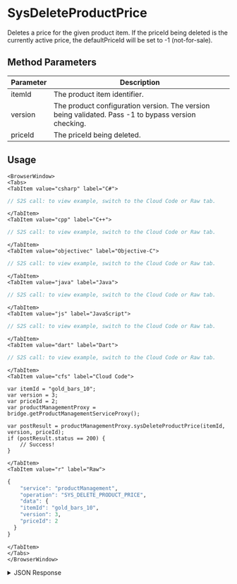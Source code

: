 # SysDeleteProductPrice

Deletes a price for the given product item. If the priceId being deleted is the currently active price, the defaultPriceId will be set to -1 (not-for-sale).

<PartialServop service_name="productManagement" operation_name="SYS_DELETE_PRODUCT_PRICE" />

## Method Parameters

| Parameter | Description                                                                                         |
| --------- | --------------------------------------------------------------------------------------------------- |
| itemId    | The product item identifier.                                                                        |
| version   | The product configuration version. The version being validated. Pass -1 to bypass version checking. |
| priceId   | The priceId being deleted.                                                                          |

## Usage

```mdx-code-block
<BrowserWindow>
<Tabs>
<TabItem value="csharp" label="C#">
```

```csharp
// S2S call: to view example, switch to the Cloud Code or Raw tab.
```

```mdx-code-block
</TabItem>
<TabItem value="cpp" label="C++">
```

```cpp
// S2S call: to view example, switch to the Cloud Code or Raw tab.
```

```mdx-code-block
</TabItem>
<TabItem value="objectivec" label="Objective-C">
```

```objectivec
// S2S call: to view example, switch to the Cloud Code or Raw tab.
```

```mdx-code-block
</TabItem>
<TabItem value="java" label="Java">
```

```java
// S2S call: to view example, switch to the Cloud Code or Raw tab.
```

```mdx-code-block
</TabItem>
<TabItem value="js" label="JavaScript">
```

```javascript
// S2S call: to view example, switch to the Cloud Code or Raw tab.
```

```mdx-code-block
</TabItem>
<TabItem value="dart" label="Dart">
```

```dart
// S2S call: to view example, switch to the Cloud Code or Raw tab.
```

```mdx-code-block
</TabItem>
<TabItem value="cfs" label="Cloud Code">
```

```cfscript
var itemId = "gold_bars_10";
var version = 3;
var priceId = 2;
var productManagementProxy = bridge.getProductManagementServiceProxy();

var postResult = productManagementProxy.sysDeleteProductPrice(itemId, version, priceId);
if (postResult.status == 200) {
    // Success!
}
```

```mdx-code-block
</TabItem>
<TabItem value="r" label="Raw">
```

```r
{
	"service": "productManagement",
	"operation": "SYS_DELETE_PRODUCT_PRICE",
	"data": {
    "itemId": "gold_bars_10",
    "version": 3,
    "priceId": 2
  }
}
```

```mdx-code-block
</TabItem>
</Tabs>
</BrowserWindow>
```

<details>
<summary>JSON Response</summary>

```json
{
    "data": {
        "gameId": "23783",
        "itemId": "gold_bars_10",
        "type": "Consumable",
        "iTunesSubscriptionType": null,
        "category": "bars",
        "title": "Bars (10)",
        "description": "Bundle of 10 Bars.",
        "imageUrl": "",
        "currency": {
            "bar": 10
        },
        "parentCurrency": {},
        "peerCurrency": {
            "deploypeer": {
                "gems": 11
            }
        },
        "defaultPriceId": -1,
        "prices": [
            {
                "priceId": 0,
                "referencePrice": 99,
                "storeData": {
                    "amazon": {
                        "id": "amazoniapid"
                    },
                    "itunes": {
                        "ids": [
                            {
                                "appId": "iphone",
                                "itunesId": "appleiapid"
                            }
                        ]
                    },
                    "facebook": {
                        "currencyList": [
                            {
                                "currency": "USD",
                                "price": 0.99
                            },
                            {
                                "currency": "CAD",
                                "price": 1.29
                            }
                        ]
                    },
                    "googlePlay": {
                        "id": "googleiapid"
                    }
                }
            },
            {
                "priceId": 1,
                "referencePrice": 999,
                "storeData": {
                    "amazon": {
                        "id": "amazoniapid"
                    },
                    "itunes": {
                        "ids": [
                            {
                                "appId": "iphone",
                                "itunesId": "appleiapid"
                            }
                        ]
                    },
                    "facebook": {
                        "currencyList": [
                            {
                                "currency": "USD",
                                "price": 0.99
                            },
                            {
                                "currency": "CAD",
                                "price": 1.29
                            }
                        ]
                    },
                    "googlePlay": {
                        "id": "googleiapid"
                    }
                }
            }
        ],
        "data": {
            "customAttr": "value"
        },
        "createdAt": 1592928409270,
        "updatedAt": 1592930578072,
        "version": 4,
        "absoluteImageUrl": "https://api.braincloudservers.com/files/portal/g/23783"
    },
    "status": 200
}
```

</details>

